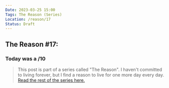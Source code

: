```yaml
---
Date: 2023-03-25 15:00
Tags: The Reason (Series)
Location: /reason/17
Status: Draft
---
```


## The Reason #17:

### Today was a /10

>This post is part of a series called "The Reason". I haven't committed to living forever, but I find a reason to live for one more day every day. [Read the rest of the series here.](/reason/)
